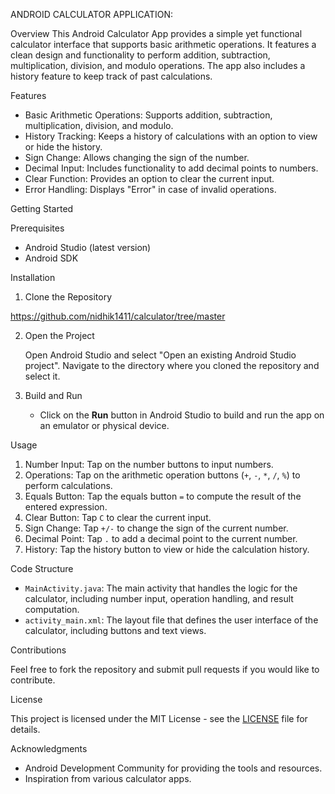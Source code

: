  ANDROID CALCULATOR APPLICATION:
 
 Overview
This Android Calculator App provides a simple yet functional calculator interface that supports basic arithmetic operations. It features a clean design and functionality to perform addition, subtraction, multiplication, division, and modulo operations. The app also includes a history feature to keep track of past calculations.

Features

- Basic Arithmetic Operations: Supports addition, subtraction, multiplication, division, and modulo.
- History Tracking: Keeps a history of calculations with an option to view or hide the history.
- Sign Change: Allows changing the sign of the number.
- Decimal Input: Includes functionality to add decimal points to numbers.
- Clear Function: Provides an option to clear the current input.
- Error Handling: Displays "Error" in case of invalid operations.

Getting Started

Prerequisites

- Android Studio (latest version)
- Android SDK

Installation

1. Clone the Repository

  https://github.com/nidhik1411/calculator/tree/master

2. Open the Project

   Open Android Studio and select "Open an existing Android Studio project". Navigate to the directory where you cloned the repository and select it.

3. Build and Run

   - Click on the **Run** button in Android Studio to build and run the app on an emulator or physical device.

Usage

1. Number Input: Tap on the number buttons to input numbers.
2. Operations: Tap on the arithmetic operation buttons (`+`, `-`, `*`, `/`, `%`) to perform calculations.
3. Equals Button: Tap the equals button `=` to compute the result of the entered expression.
4. Clear Button: Tap `C` to clear the current input.
5. Sign Change: Tap `+/-` to change the sign of the current number.
6. Decimal Point: Tap `.` to add a decimal point to the current number.
7. History: Tap the history button to view or hide the calculation history.

Code Structure

- `MainActivity.java`: The main activity that handles the logic for the calculator, including number input, operation handling, and result computation.
- `activity_main.xml`: The layout file that defines the user interface of the calculator, including buttons and text views.

Contributions

Feel free to fork the repository and submit pull requests if you would like to contribute. 

License

This project is licensed under the MIT License - see the [LICENSE](LICENSE) file for details.

Acknowledgments

- Android Development Community for providing the tools and resources.
- Inspiration from various calculator apps.
